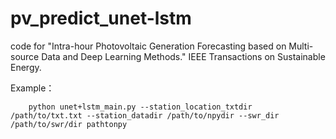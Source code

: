 # pv_predict_unet-lstm
code for "Intra-hour Photovoltaic Generation Forecasting based on Multi-source Data and Deep Learning Methods." IEEE Transactions on Sustainable Energy.

Example： 

		python unet+lstm_main.py --station_location_txtdir /path/to/txt.txt --station_datadir /path/to/npydir --swr_dir /path/to/swr/dir pathtonpy
